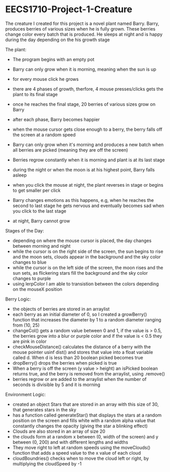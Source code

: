 # EECS1710-Project-1-Creature

The creature I created for this project is a novel plant named Barry. 
Barry, produces berries of various sizes when he is fully grown.
These berries change color every batch that is produced. 
He sleeps at night and is happy during the day depending on the his growth stage

The plant:
- The program begins with an empty pot
- Barry can only grow when it is morning, meaning when the sun is up
- for every mouse click he grows
- there are 4 phases of growth, therfore, 4 mouse presses/clicks gets the plant to its final stage  
- once he reaches the final stage, 20 berries of various sizes grow on Barry
- after each phase, Barry becomes happier 
- when the mouse cursor gets close enough to a berry, the berry falls off the screen at a random speed
- Barry can only grow when it's morning and produces a new batch when all berries are picked (meaning they are off the screen)
- Berries regrow constantly when it is morning and plant is at its last stage

- during the night or when the moon is at his highest point, Barry falls asleep
- when you click the mouse at night, the plant reverses in stage or begins to get smaller per click 
- Barry changes emotions as this happens, e.g, when he reaches the second to last stage he gets nervous and eventually becomes sad when you click to the last stage
- at night, Barry cannot grow

Stages of the Day:
- depending on where the mouse cursor is placed, the day changes between morning and night 
- while the cursor is on the right side of the screen, the sun begins to rise and the moon sets, clouds appear in the background and the sky color changes to blue
- while the cursor is on the left side of the screen, the moon rises and the sun sets, as flickering stars fill the background and the sky color changes to purple
- using lerpColor I am able to transistion between the colors depending on the mouseX position

Berry Logic:
- the objects of berries are stored in an arraylist
- each berry as an initial diameter of 0, so I created a growBerry() function that increases the diameter by 1 to a random diameter ranging from (10, 25)
- changeCol() gets a random value between 0 and 1, if the value is > 0.5, the berries grow into a blur or purple color and if the value is < 0.5 they are pink in color
- checkMouseDistance() calculates the distance of a berry with the mouse pointer usinf dist() and stores that value into a float variable called d. When d is less than 20    boolean picked becomes true
- dropBerry() drops the berries when picked is true 
- When a berry is off the screen (y value > height) an isPicked boolean returns true, and the berry is removed from the arraylist, using .remove()
- berries regrow or are added to the arraylist when the number of seconds is divisible by 5 and it is morning

Environment Logic:
- created an object Stars that are stored in an array with this size of 30, that generates stars in the sky
- has a function called generateStar() that displays the stars at a random position on the screen and fills white with a random alpha value that constantly changes the opacity (giving the star a blinking effect) 
- Clouds are also stored in an array of size 20
- the clouds form at a random x between (0, width of the screen) and y between (0, 200) and with different lengths and widths
- They move right to left at random speeds using the moveClouds() function that adds a speed value to the x value of each cloud
- cloudBoundries() checks when to move the cloud left or right, by multiplying the cloudSpeed by -1
